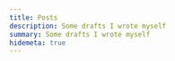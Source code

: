 ```yaml
---
title: Posts
description: Some drafts I wrote myself
summary: Some drafts I wrote myself
hidemeta: true
---
```


